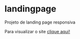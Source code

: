 # landingpage
 Projeto de landing page responsiva

 Para visualizar o site <a href="https://fmota-dev.github.io/landingpage/" target="_blank"> clique aqui!</a>
